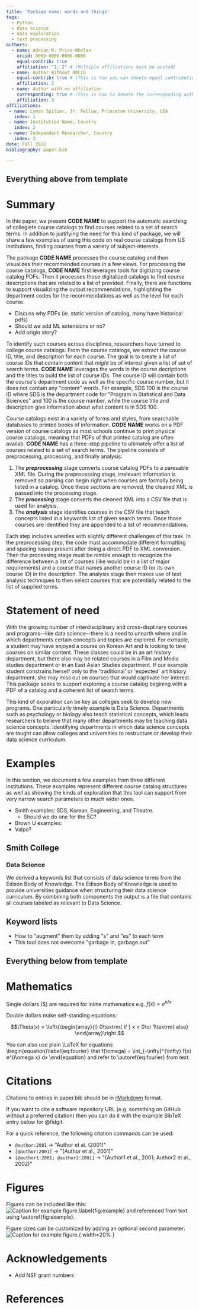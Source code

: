 ```yaml
---
title: 'Package name: words and things'
tags:
  - Python
  - data science
  - data exploration
  - text processing
authors:
  - name: Adrian M. Price-Whelan
    orcid: 0000-0000-0000-0000
    equal-contrib: true
    affiliation: "1, 2" # (Multiple affiliations must be quoted)
  - name: Author Without ORCID
    equal-contrib: true # (This is how you can denote equal contributions between multiple authors)
    affiliation: 2
  - name: Author with no affiliation
    corresponding: true # (This is how to denote the corresponding author)
    affiliation: 3
affiliations:
 - name: Lyman Spitzer, Jr. Fellow, Princeton University, USA
   index: 1
 - name: Institution Name, Country
   index: 2
 - name: Independent Researcher, Country
   index: 3
date: Fall 2022
bibliography: paper.bib

---
```



## Everything above from template 

# Summary

In this paper, we present **CODE NAME** to support the automatic searching of collegiete course catalogs to find courses related to a set of search terms. 
In addition to justifying the need for this kind of package, we will share a few examples of using this code on real course catalogs from US institutions, finding courses from a variety of subject-interests. 

The package **CODE NAME** processes the course catalog and then visualizes their recommended courses in a few views. 
For processing the course catalogs, **CODE NAME** first leverages tools for digitizing course catalog PDFs. 
Then it processes those digitalized catalogs to find course descriptions that are related to a list of provided. 
Finally, there are functions to support visualizing the output recommendations, highlighting the department codes for the recommendations as well as the level for each course. 

- Discuss why PDFs (ie. static version of catalog, many have historical pdfs)
- Should we add ML extensions or no? 
- Add origin story? 

To identify such courses across disciplines, researchers have turned to college course catalogs. 
From the course catalogs, we extract the course ID, title, and description for each course. 
The goal is to create a list of course IDs that contain content that _might_ be of interest given a list of set of search terms. 
**CODE NAME** leverages the words in the course decriptions and the titles to build the list of course IDs. 
The course ID will contain both the course's department code as well as the specific course number, but it does not contain any "content" words. 
For example, SDS 100 is the course ID where SDS is the department code for "Program in Statistical and Data Sciences" and 100 is the course number, while the course title and description give information about what content is in SDS 100. 

Course catalogs exist in a variety of forms and styles, from searchable databases to printed books of information. 
**CODE NAME** works on a PDF version of course catalogs as most schools continue to print physical course catalogs, meaning that PDFs of that printed catalog are often availab. 
**CODE NAME** has a three-step pipeline to ultimately offer a list of courses related to a set of search terms. The pipeline consists of preprocessing, processing, and finally analysis:

1. The **_preprocessing_** stage converts course catalog PDFs to a paresable XML file. During the preprocessing stage, irrelevant information is removed so parsing can begin right when courses are formally being listed in a catalog. Once these sections are removed, the cleaned XML is passed into the processing stage. 
2. The **_processing_** stage converts the cleaned XML into a CSV file that is used for analysis. 
3. The **_analysis_** stage identifies courses in the CSV file that teach concepts listed in a keywords list of given search terms. Once those courses are identified they are appended to a list of recommendations.

Each step includes wrestles with slightly different challenges of this task. 
In the preprocessing step, the code must accommodate different formatting and spacing issues present after doing a direct PDF to XML conversion. 
Then the processing stage must be nimble enough to recognize the difference between a list of courses (like would be in a list of major requirements) and a course that names another course ID (or its own course ID) in the description. 
The analysis stage then makes use of text analysis techniques to then select courses that are potentially related to the list of supplied terms. 

# Statement of need

With the growing number of interdisciplinary and cross-displinary courses and programs--like data science--there is a need to unearth where and in which departments certain concepts and topics are explored. 
For exmaple, a student may have enjoyed a course on Korean Art and is looking to take courses on similar content. 
These classes could be in an art history department, but there also may be related courses in a Film and Media studies department or in an East Asian Studies department. 
If our example student constrains herself only to the 'traditional' or 'expected' art history department, she may miss out on courses that would captivate her interest. 
This package seeks to support exploring a course catalog begining with a PDF of a catalog and a coherent list of search terms. 

This kind of exporation can be key as colleges seek to develop new programs. One particularly timely example is Data Science. 
Departments such as psychology or biology also teach statistical concepts, which leads researchers to believe that many other departments may be teaching data science concepts. 
Identifying departments in which data science concepts are taught can allow colleges and universities to restructure or develop their data science curriculum. 




# Examples

In this section, we document a few examples from three different institutions. These examples represent different course catalog structures as well as showing the kinds of exploration that this tool can support from very narrow search parameters to much wider ones. 

- Smith examples: SDS, Korean, Engineering, and Theatre.   
  - Should we do one for the 5C? 
- Brown U examples: 
- Valpo? 

## Smith College

### Data Science

We derived a keywords list that consists of data science terms from the Edison Body of Knowledge. The Edison Body of Knowledge is used to provide universities guidance when structuring their data science curriculum. By combining both components the output is a file that contains all courses labeled as relevant to Data Science.

## Keyword lists

- How to "augment" them by adding "s" and "es" to each term
- This tool does not overcome "garbage in, garbage out" 


## Everything below from template 
# Mathematics

Single dollars ($) are required for inline mathematics e.g. $f(x) = e^{\pi/x}$

Double dollars make self-standing equations:

$$\Theta(x) = \left\{\begin{array}{l}
0\textrm{ if } x < 0\cr
1\textrm{ else}
\end{array}\right.$$

You can also use plain \LaTeX for equations
\begin{equation}\label{eq:fourier}
\hat f(\omega) = \int_{-\infty}^{\infty} f(x) e^{i\omega x} dx
\end{equation}
and refer to \autoref{eq:fourier} from text.

# Citations

Citations to entries in paper.bib should be in
[rMarkdown](http://rmarkdown.rstudio.com/authoring_bibliographies_and_citations.html)
format.

If you want to cite a software repository URL (e.g. something on GitHub without a preferred
citation) then you can do it with the example BibTeX entry below for @fidgit.

For a quick reference, the following citation commands can be used:
- `@author:2001`  ->  "Author et al. (2001)"
- `[@author:2001]` -> "(Author et al., 2001)"
- `[@author1:2001; @author2:2001]` -> "(Author1 et al., 2001; Author2 et al., 2002)"

# Figures

Figures can be included like this:
![Caption for example figure.\label{fig:example}](figure.png)
and referenced from text using \autoref{fig:example}.

Figure sizes can be customized by adding an optional second parameter:
![Caption for example figure.](figure.png){ width=20% }

# Acknowledgements

- Add NSF grant numbers

# References
